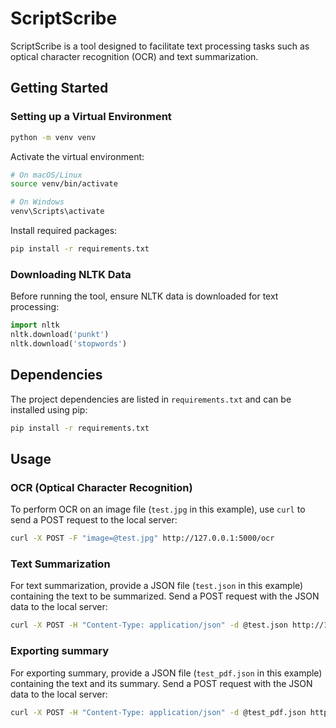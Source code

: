 # ScriptScribe

ScriptScribe is a tool designed to facilitate text processing tasks such as optical character recognition (OCR) and text summarization.

## Getting Started

### Setting up a Virtual Environment

```bash
python -m venv venv
```

Activate the virtual environment:
```bash
# On macOS/Linux
source venv/bin/activate

# On Windows
venv\Scripts\activate
```

Install required packages:
```bash
pip install -r requirements.txt
```

### Downloading NLTK Data

Before running the tool, ensure NLTK data is downloaded for text processing:

```python
import nltk
nltk.download('punkt')
nltk.download('stopwords')
```

## Dependencies

The project dependencies are listed in `requirements.txt` and can be installed using pip:

```bash
pip install -r requirements.txt
```

## Usage

### OCR (Optical Character Recognition)

To perform OCR on an image file (`test.jpg` in this example), use `curl` to send a POST request to the local server:

```bash
curl -X POST -F "image=@test.jpg" http://127.0.0.1:5000/ocr
```

### Text Summarization

For text summarization, provide a JSON file (`test.json` in this example) containing the text to be summarized. Send a POST request with the JSON data to the local server:

```bash
curl -X POST -H "Content-Type: application/json" -d @test.json http://127.0.0.1:5000/summarize
```

### Exporting summary

For exporting summary, provide a JSON file (`test_pdf.json` in this example) containing the text and its summary. Send a POST request with the JSON data to the local server:

```bash
curl -X POST -H "Content-Type: application/json" -d @test_pdf.json http://127.0.0.1:5000/exportpdf --output test.pdf
```